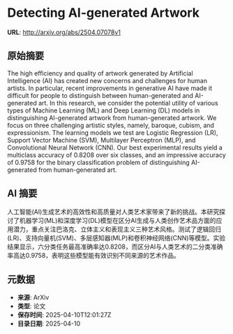# Detecting AI-generated Artwork

**URL**: http://arxiv.org/abs/2504.07078v1

## 原始摘要

The high efficiency and quality of artwork generated by Artificial
Intelligence (AI) has created new concerns and challenges for human artists. In
particular, recent improvements in generative AI have made it difficult for
people to distinguish between human-generated and AI-generated art. In this
research, we consider the potential utility of various types of Machine
Learning (ML) and Deep Learning (DL) models in distinguishing AI-generated
artwork from human-generated artwork. We focus on three challenging artistic
styles, namely, baroque, cubism, and expressionism. The learning models we test
are Logistic Regression (LR), Support Vector Machine (SVM), Multilayer
Perceptron (MLP), and Convolutional Neural Network (CNN). Our best experimental
results yield a multiclass accuracy of 0.8208 over six classes, and an
impressive accuracy of 0.9758 for the binary classification problem of
distinguishing AI-generated from human-generated art.


## AI 摘要

人工智能(AI)生成艺术的高效性和高质量对人类艺术家带来了新的挑战。本研究探讨了机器学习(ML)和深度学习(DL)模型在区分AI生成与人类创作艺术品方面的应用潜力，重点关注巴洛克、立体主义和表现主义三种艺术风格。测试了逻辑回归(LR)、支持向量机(SVM)、多层感知器(MLP)和卷积神经网络(CNN)等模型。实验结果显示，六分类任务最高准确率达0.8208，而区分AI与人类艺术的二分类准确率高达0.9758，表明这些模型能有效识别不同来源的艺术作品。

## 元数据

- **来源**: ArXiv
- **类型**: 论文
- **保存时间**: 2025-04-10T12:01:27Z
- **目录日期**: 2025-04-10
